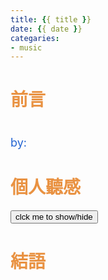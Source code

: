 ```yaml
---
title: {{ title }}
date: {{ date }}
categaries:
- music
---
```


# <div style="color: rgb(233, 146, 66);">前言</div>

<!-- more -->

<script src="/js/insertBtn.js"></script>
# <div style="color: rgb(233, 147, 66);"></div>
<div style="font-size:large;color: rgb(35, 100, 210);">by:</div>
<div class="playerBlock">
<div id="player1" class="player"></div>
</div>

# <div style="color: rgb(233, 146, 66);">個人聽感</div>

<button onclick="inverseDisplay(&quot;btnGroup1&quot;)" class="inverseBtn">clck me to show/hide</button>

<div id="btnGroup1" class="animate__animated animate__fadeIn"></div>

<script>insertBtn({groupId:"btnGroup1",barId:"btnBar1_1",text:"",playerInd:0,start:,end:});</script>

# <div style="color: rgb(233, 146, 66);">結語</div>

<script>var plist=[""];</script>
<script src="/js/player.js"></script>